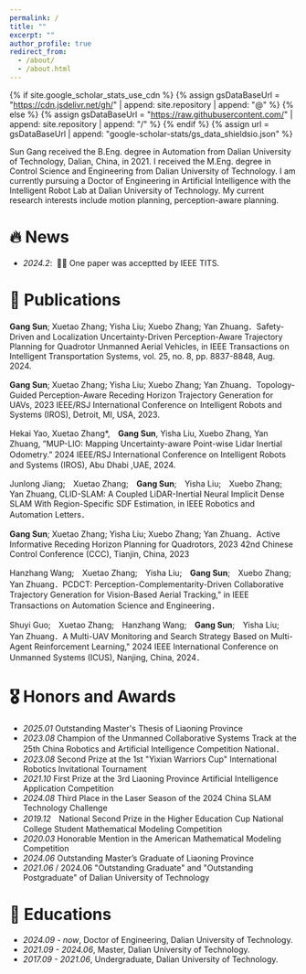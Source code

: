 ```yaml
---
permalink: /
title: ""
excerpt: ""
author_profile: true
redirect_from: 
  - /about/
  - /about.html
---
```


{% if site.google_scholar_stats_use_cdn %}
{% assign gsDataBaseUrl = "https://cdn.jsdelivr.net/gh/" | append: site.repository | append: "@" %}
{% else %}
{% assign gsDataBaseUrl = "https://raw.githubusercontent.com/" | append: site.repository | append: "/" %}
{% endif %}
{% assign url = gsDataBaseUrl | append: "google-scholar-stats/gs_data_shieldsio.json" %}

<span class='anchor' id='about-me'></span>

Sun Gang received the B.Eng. degree in Automation from Dalian University of Technology, Dalian, China, in 2021. I received the M.Eng. degree in Control Science and Engineering from Dalian University of Technology. I am currently pursuing a Doctor of Engineering in Artificial Intelligence with the Intelligent Robot Lab at Dalian University of Technology. My current research interests include motion planning, perception-aware planning.



# 🔥 News
- *2024.2*: &nbsp;🎉🎉 One paper was acceptted by IEEE TITS.

# 📝 Publications 
  
**Gang Sun**; Xuetao Zhang; Yisha Liu; Xuebo Zhang; Yan Zhuang．Safety-Driven and Localization Uncertainty-Driven Perception-Aware Trajectory Planning for Quadrotor Unmanned Aerial Vehicles, in IEEE Transactions on Intelligent Transportation Systems, vol. 25, no. 8, pp. 8837-8848, Aug. 2024.


**Gang Sun**; Xuetao Zhang; Yisha Liu; Xuebo Zhang; Yan Zhuang．Topology-Guided Perception-Aware Receding Horizon Trajectory Generation for UAVs, 2023 IEEE/RSJ International Conference on Intelligent Robots and Systems (IROS), Detroit, MI, USA, 2023.

Hekai Yao, Xuetao Zhang*,　**Gang Sun**, Yisha Liu, Xuebo Zhang, Yan Zhuang, ”MUP-LIO: Mapping Uncertainty-aware Point-wise Lidar Inertial Odometry.” 2024 IEEE/RSJ International Conference on Intelligent Robots　and Systems (IROS), Abu Dhabi ,UAE, 2024.

Junlong Jiang;　Xuetao Zhang;　**Gang Sun**;　Yisha Liu;　Xuebo Zhang;　Yan Zhuang, CLID-SLAM: A Coupled LiDAR-Inertial Neural Implicit Dense SLAM With Region-Specific SDF Estimation, in IEEE Robotics and Automation Letters．

**Gang Sun**; Xuetao Zhang; Yisha Liu; Xuebo Zhang; Yan Zhuang．Active Informative Receding Horizon Planning for Quadrotors, 2023 42nd Chinese Control Conference (CCC), Tianjin, China, 2023

Hanzhang Wang;　Xuetao Zhang;　Yisha Liu;　**Gang Sun**;　Xuebo Zhang;　Yan Zhuang．PCDCT: Perception-Complementarity-Driven Collaborative Trajectory Generation for Vision-Based Aerial Tracking," in IEEE Transactions on Automation Science and Engineering．

Shuyi Guo;　Xuetao Zhang;　Hanzhang Wang;　**Gang Sun**;　Yisha Liu;　Yan Zhuang．A Multi-UAV Monitoring and Search Strategy Based on Multi-Agent Reinforcement Learning," 2024 IEEE International Conference on Unmanned Systems (ICUS), Nanjing, China, 2024．
# 🎖 Honors and Awards
- *2025.01* Outstanding Master's Thesis of Liaoning Province
- *2023.08* Champion of the Unmanned Collaborative Systems Track at the 25th China Robotics and Artificial Intelligence Competition National．
- *2023.08* Second Prize at the 1st "Yixian Warriors Cup" International Robotics Invitational Tournament
- *2021.10* First Prize at the 3rd Liaoning Province Artificial Intelligence Application Competition
- *2024.08* Third Place in the Laser Season of the 2024 China SLAM Technology Challenge
- *2019.12*　National Second Prize in the Higher Education Cup National College Student Mathematical Modeling Competition
- *2020.03* Honorable Mention in the American Mathematical Modeling Competition
- *2024.06* Outstanding Master’s Graduate of Liaoning Province
- *2021.06* / 2024.06 "Outstanding Graduate" and "Outstanding Postgraduate" of Dalian University of Technology

# 📖 Educations
- *2024.09 - now*, Doctor of Engineering, Dalian University of Technology.  
- *2021.09 - 2024.06*, Master, Dalian University of Technology.  
- *2017.09 - 2021.06*, Undergraduate, Dalian University of Technology.

